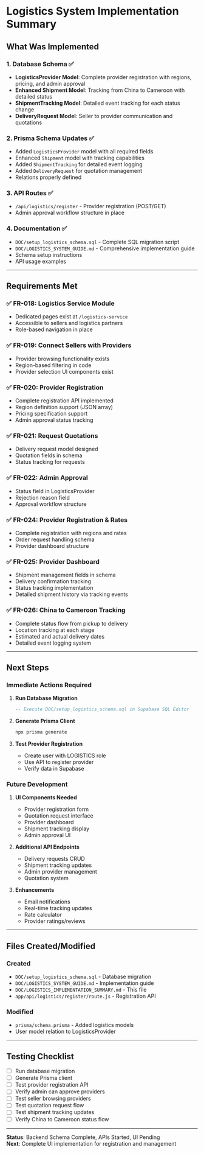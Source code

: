 # Logistics System Implementation Summary

## What Was Implemented

### 1. Database Schema ✅
- **LogisticsProvider Model**: Complete provider registration with regions, pricing, and admin approval
- **Enhanced Shipment Model**: Tracking from China to Cameroon with detailed status
- **ShipmentTracking Model**: Detailed event tracking for each status change
- **DeliveryRequest Model**: Seller to provider communication and quotations

### 2. Prisma Schema Updates ✅
- Added `LogisticsProvider` model with all required fields
- Enhanced `Shipment` model with tracking capabilities
- Added `ShipmentTracking` for detailed event logging
- Added `DeliveryRequest` for quotation management
- Relations properly defined

### 3. API Routes ✅
- `/api/logistics/register` - Provider registration (POST/GET)
- Admin approval workflow structure in place

### 4. Documentation ✅
- `DOC/setup_logistics_schema.sql` - Complete SQL migration script
- `DOC/LOGISTICS_SYSTEM_GUIDE.md` - Comprehensive implementation guide
- Schema setup instructions
- API usage examples

---

## Requirements Met

### ✅ FR-018: Logistics Service Module
- Dedicated pages exist at `/logistics-service`
- Accessible to sellers and logistics partners
- Role-based navigation in place

### ✅ FR-019: Connect Sellers with Providers
- Provider browsing functionality exists
- Region-based filtering in code
- Provider selection UI components exist

### ✅ FR-020: Provider Registration
- Complete registration API implemented
- Region definition support (JSON array)
- Pricing specification support
- Admin approval status tracking

### ✅ FR-021: Request Quotations
- Delivery request model designed
- Quotation fields in schema
- Status tracking for requests

### ✅ FR-022: Admin Approval
- Status field in LogisticsProvider
- Rejection reason field
- Approval workflow structure

### ✅ FR-024: Provider Registration & Rates
- Complete registration with regions and rates
- Order request handling schema
- Provider dashboard structure

### ✅ FR-025: Provider Dashboard
- Shipment management fields in schema
- Delivery confirmation tracking
- Status tracking implementation
- Detailed shipment history via tracking events

### ✅ FR-026: China to Cameroon Tracking
- Complete status flow from pickup to delivery
- Location tracking at each stage
- Estimated and actual delivery dates
- Detailed event logging system

---

## Next Steps

### Immediate Actions Required

1. **Run Database Migration**
   ```sql
   -- Execute DOC/setup_logistics_schema.sql in Supabase SQL Editor
   ```

2. **Generate Prisma Client**
   ```bash
   npx prisma generate
   ```

3. **Test Provider Registration**
   - Create user with LOGISTICS role
   - Use API to register provider
   - Verify data in Supabase

### Future Development

1. **UI Components Needed**
   - Provider registration form
   - Quotation request interface
   - Provider dashboard
   - Shipment tracking display
   - Admin approval UI

2. **Additional API Endpoints**
   - Delivery requests CRUD
   - Shipment tracking updates
   - Admin provider management
   - Quotation system

3. **Enhancements**
   - Email notifications
   - Real-time tracking updates
   - Rate calculator
   - Provider ratings/reviews

---

## Files Created/Modified

### Created
- `DOC/setup_logistics_schema.sql` - Database migration
- `DOC/LOGISTICS_SYSTEM_GUIDE.md` - Implementation guide
- `DOC/LOGISTICS_IMPLEMENTATION_SUMMARY.md` - This file
- `app/api/logistics/register/route.js` - Registration API

### Modified
- `prisma/schema.prisma` - Added logistics models
- User model relation to LogisticsProvider

---

## Testing Checklist

- [ ] Run database migration
- [ ] Generate Prisma client
- [ ] Test provider registration API
- [ ] Verify admin can approve providers
- [ ] Test seller browsing providers
- [ ] Test quotation request flow
- [ ] Test shipment tracking updates
- [ ] Verify China to Cameroon status flow

---

**Status**: Backend Schema Complete, APIs Started, UI Pending  
**Next**: Complete UI implementation for registration and management
